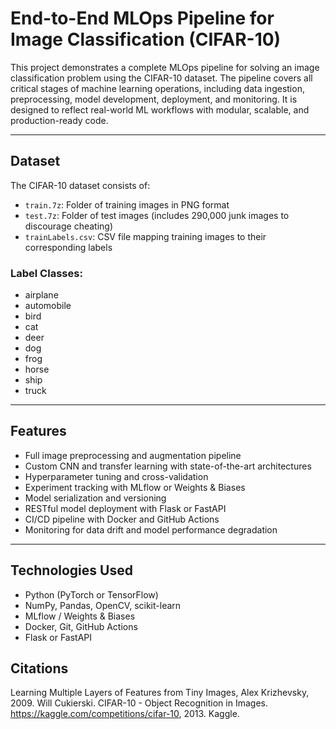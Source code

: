 # End-to-End MLOps Pipeline for Image Classification (CIFAR-10)

This project demonstrates a complete MLOps pipeline for solving an image classification problem using the CIFAR-10 dataset. The pipeline covers all critical stages of machine learning operations, including data ingestion, preprocessing, model development, deployment, and monitoring. It is designed to reflect real-world ML workflows with modular, scalable, and production-ready code.

---

## Dataset

The CIFAR-10 dataset consists of:
- `train.7z`: Folder of training images in PNG format
- `test.7z`: Folder of test images (includes 290,000 junk images to discourage cheating)
- `trainLabels.csv`: CSV file mapping training images to their corresponding labels

### Label Classes:
- airplane
- automobile
- bird
- cat
- deer
- dog
- frog
- horse
- ship
- truck

---

## Features

- Full image preprocessing and augmentation pipeline
- Custom CNN and transfer learning with state-of-the-art architectures
- Hyperparameter tuning and cross-validation
- Experiment tracking with MLflow or Weights & Biases
- Model serialization and versioning
- RESTful model deployment with Flask or FastAPI
- CI/CD pipeline with Docker and GitHub Actions
- Monitoring for data drift and model performance degradation

---

## Technologies Used

- Python (PyTorch or TensorFlow)
- NumPy, Pandas, OpenCV, scikit-learn
- MLflow / Weights & Biases
- Docker, Git, GitHub Actions
- Flask or FastAPI

## Citations
Learning Multiple Layers of Features from Tiny Images, Alex Krizhevsky, 2009.
Will Cukierski. CIFAR-10 - Object Recognition in Images. https://kaggle.com/competitions/cifar-10, 2013. Kaggle.
